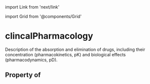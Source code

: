import Link from 'next/link'
  
import Grid from '@components/Grid'

# clincalPharmacology

Description of the absorption and elimination of drugs, including their concentration (pharmacokinetics, pK) and biological effects (pharmacodynamics, pD).

## Property of



